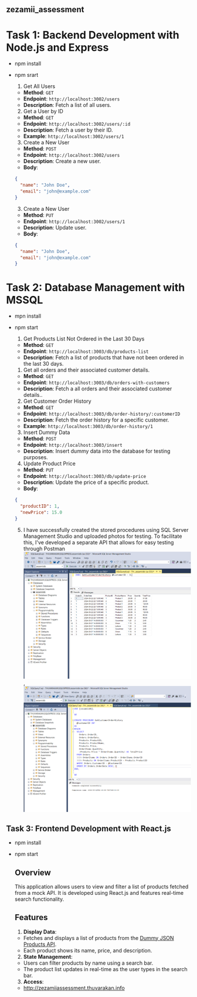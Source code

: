 ## zezamii_assessment

# Task 1: Backend Development with Node.js and Express

- npm install
- npm srart

  1. Get All Users

  - **Method**: `GET`
  - **Endpoint**: `http://localhost:3002/users`
  - **Description**: Fetch a list of all users.

  2. Get a User by ID

  - **Method**: `GET`
  - **Endpoint**: `http://localhost:3002/users/:id`
  - **Description**: Fetch a user by their ID.
  - **Example**: `http://localhost:3002/users/1`

  3. Create a New User

  - **Method**: `POST`
  - **Endpoint**: `http://localhost:3002/users`
  - **Description**: Create a new user.
  - **Body**:

  ```json
  {
    "name": "John Doe",
    "email": "john@example.com"
  }
  ```

  3. Create a New User

  - **Method**: `PUT`
  - **Endpoint**: `http://localhost:3002/users/1`
  - **Description**: Update user.
  - **Body**:

  ```json
  {
    "name": "John Doe",
    "email": "john@example.com"
  }
  ```

# Task 2: Database Management with MSSQL

- mpn install
- npm start

  1. Get Products List Not Ordered in the Last 30 Days

  - **Method**: `GET`
  - **Endpoint**: `http://localhost:3003/db/products-list`
  - **Description**: Fetch a list of products that have not been ordered in the last 30 days.

  1. Get all orders and their associated customer details.

  - **Method**: `GET`
  - **Endpoint**: `http://localhost:3003/db/orders-with-customers`
  - **Description**: Fetch a all orders and their associated customer details..

  2. Get Customer Order History

  - **Method**: `GET`
  - **Endpoint**: `http://localhost:3003/db/order-history/:customerID`
  - **Description**: Fetch the order history for a specific customer.
  - **Example**: `http://localhost:3003/db/order-history/1`

  3. Insert Dummy Data

  - **Method**: `POST`
  - **Endpoint**: `http://localhost:3003/insert`
  - **Description**: Insert dummy data into the database for testing purposes.

  4. Update Product Price

  - **Method**: `PUT`
  - **Endpoint**: `http://localhost:3003/db/update-price`
  - **Description**: Update the price of a specific product.
  - **Body**:

  ```json
  {
    "productID": 1,
    "newPrice": 15.0
  }
  ```

  5. I have successfully created the stored procedures using SQL Server Management Studio and uploaded photos for testing.
     To facilitate this, I've developed a separate API that allows for easy testing through Postman
     ![alt text](image.png), ![alt text](image-1.png)

## Task 3: Frontend Development with React.js

- npm install
- npm start

  ## Overview

  This application allows users to view and filter a list of products fetched from a mock API.
  It is developed using React.js and features real-time search functionality.

  ## Features

  1. **Display Data**:

  - Fetches and displays a list of products from the [Dummy JSON Products API](https://dummyjson.com/docs/products).
  - Each product shows its name, price, and description.

  2. **State Management**:

  - Users can filter products by name using a search bar.
  - The product list updates in real-time as the user types in the search bar.

  3. **Access**:

  - http://zezamiiassessment.thuvarakan.info
